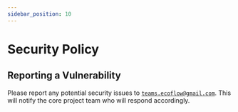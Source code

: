 ```yaml
---
sidebar_position: 10
---
```


# Security Policy

## Reporting a Vulnerability

Please report any potential security issues to [`teams.ecoflow@gmail.com`](mailto:teams.ecoflow@gmail.com). This will notify the core project team who will respond accordingly.
